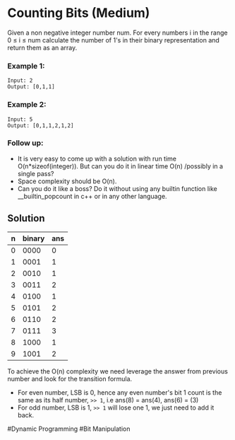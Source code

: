 # Counting Bits (Medium)

Given a non negative integer number num. For every numbers i in the range 0 ≤ i ≤ num calculate the number of 1's in their binary representation and return them as an array.

### Example 1:
```
Input: 2
Output: [0,1,1]
```

### Example 2:
```
Input: 5
Output: [0,1,1,2,1,2]
```

### Follow up:
- It is very easy to come up with a solution with run time O(n*sizeof(integer)). But can you do it in linear time O(n) /possibly in a single pass?
- Space complexity should be O(n).
- Can you do it like a boss? Do it without using any builtin function like __builtin_popcount in c++ or in any other language.

## Solution
| n | binary | ans |
| - | ------ | --- |
| 0 | 0000   | 0   |
| 1 | 0001   | 1   |
| 2 | 0010   | 1   |
| 3 | 0011   | 2   |
| 4 | 0100   | 1   |
| 5 | 0101   | 2   |
| 6 | 0110   | 2   |
| 7 | 0111   | 3   |
| 8 | 1000   | 1   |
| 9 | 1001   | 2   |

To achieve the O(n) complexity we need leverage the answer from previous number and look for the transition formula. 

- For even number, LSB is 0, hence any even number's bit 1 count is the same as its half number, `>> 1`, i.e ans(8) = ans(4), ans(6) = (3)
- For odd number, LSB is 1, `>> 1` will lose one 1, we just need to add it back.

#Dynamic Programming #Bit Manipulation
